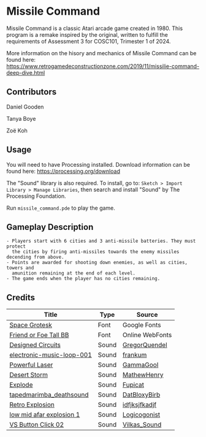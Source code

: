 # Missile Command

Missile Command is a classic Atari arcade game created in 1980. This program is a remake inspired by the original, written to fulfill the requirements of Assessment 3 for COSC101, Trimester 1 of 2024.

More information on the hisory and mechanics of Missile Command can be found here:
https://www.retrogamedeconstructionzone.com/2019/11/missilie-command-deep-dive.html

## Contributors

Daniel Gooden

Tanya Boye

Zoë Koh

## Usage

You will need to have Processing installed. Download information can be found here: https://processing.org/download

The "Sound" library is also required. To install, go to: `Sketch > Import Library > Manage Libraries`, then search and install "Sound" by The Processing Foundation.

Run `missile_command.pde` to play the game.

## Gameplay Description

```
- Players start with 6 cities and 3 anti-missile batteries. They must protect
  the cities by firing anti-missiles towards the enemy missiles decending from above.
- Points are awarded for shooting down enemies, as well as cities, towers and 
  amunition remaining at the end of each level.
- The game ends when the player has no cities remaining.
```

## Credits

| Title  | Type | Source |
| ------------- | ------------- | ------------- |
| [Space Grotesk](https://fonts.google.com/specimen/Space+Grotesk)  | Font  | Google Fonts
| [Friend or Foe Tall BB](https://www.onlinewebfonts.com/download/50866396b50148c96c2b2d6863de46a6) | Font | Online WebFonts
| [Designed Circuits](https://freesound.org/people/GregorQuendel/sounds/732655/) | Sound | [GregorQuendel](https://freesound.org/people/GregorQuendel/)
| [electronic-music-loop-001](https://freesound.org/people/frankum/sounds/387440/) | Sound | [frankum](https://freesound.org/people/frankum/) 
| [Powerful Laser](https://freesound.org/people/GammaGool/sounds/733619/) | Sound | [GammaGool](https://freesound.org/people/GammaGool/) 
| [Desert Storm](https://freesound.org/people/MathewHenry/sounds/685390/) | Sound | [MathewHenry](https://freesound.org/people/MathewHenry/)
| [Explode](https://freesound.org/people/Fupicat/sounds/607206/) | Sound | [Fupicat](https://freesound.org/people/Fupicat/)
| [tapedmarimba_deathsound](https://freesound.org/people/DatBloxyBirb/sounds/733268/) | Sound | [DatBloxyBirb](https://freesound.org/people/DatBloxyBirb/)
| [Retro Explosion](https://freesound.org/people/idfjksjfkadjf/sounds/706549/) | Sound | [idfjksjfkadjf](https://freesound.org/people/idfjksjfkadjf/)
| [low mid afar explosion 1](https://freesound.org/people/Logicogonist/sounds/264031/) | Sound | [Logicogonist](https://freesound.org/people/Logicogonist/)
| [VS Button Click 02](https://freesound.org/people/Vilkas_Sound/sounds/707039/) | Sound | [Vilkas_Sound](https://freesound.org/people/Vilkas_Sound/)
